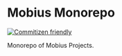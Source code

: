 # Mobius Monorepo

[![Commitizen friendly](https://img.shields.io/badge/commitizen-friendly-brightgreen.svg)](http://commitizen.github.io/cz-cli/)

Monorepo of Mobius Projects.
